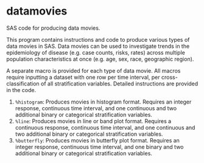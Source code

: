 # datamovies

SAS code for producing data movies.

This program contains instructions and code to produce various types of data movies in SAS. Data movies can be used to investigate trends in the epidemiology of disease (e.g. case counts, risks, rates) across multiple population characteristics at once (e.g. age, sex, race, geographic region).

A separate macro is provided for each type of data movie. All macros require inputting a dataset with one row per time interval, per cross-classification of all stratification variables. Detailed instructions are provided in the code.

  1. `%histogram`: Produces movies in histogram format. Requires an integer response, continuous time interval, and one continuous and two additional binary or categorical stratification variables.
  2. `%line`: Produces movies in line or band plot format. Requires a continuous response, continuous time interval, and one continuous and two additional binary or categorical stratification variables.
  3. `%butterfly`: Produces movies in butterfly plot format. Requires an integer response, continuous time interval, and one binary and two additional binary or categorical stratification variables.
